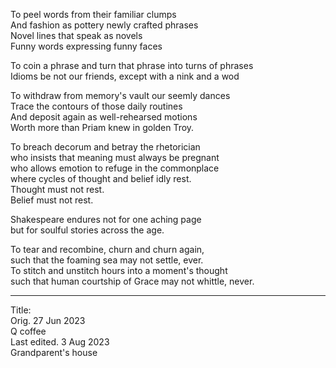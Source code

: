 To peel words from their familiar clumps\
And fashion as pottery newly crafted phrases\
Novel lines that speak as novels\
Funny words expressing funny faces

To coin a phrase and turn that phrase into turns of phrases\
Idioms be not our friends, except with a nink and a wod

To withdraw from memory's vault our seemly dances\
Trace the contours of those daily routines\
And deposit again as well-rehearsed motions\
Worth more than Priam knew in golden Troy.

To breach decorum and betray the rhetorician\
who insists that meaning must always be pregnant\
who allows emotion to refuge in the commonplace\
where cycles of thought and belief idly rest.\
Thought must not rest.\
Belief must not rest.

Shakespeare endures not for one aching page\
but for soulful stories across the age.

To tear and recombine, churn and churn again,\
such that the foaming sea may not settle, ever.\
To stitch and unstitch hours into a moment's thought\
such that human courtship of Grace may not whittle, never.

-----

Title:\
Orig. 27 Jun 2023\
Q coffee\
Last edited. 3 Aug 2023\
Grandparent's house

